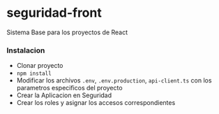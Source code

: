 # seguridad-front

Sistema Base para los proyectos de React

### Instalacion

- Clonar proyecto
- `npm install`
- Modificar los archivos `.env`, `.env.production`, `api-client.ts` con los parametros especificos del proyecto
- Crear la Aplicacion en Seguridad
- Crear los roles y asignar los accesos correspondientes
